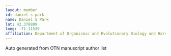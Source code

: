 ```yaml
---
layout: member
id: daniel-s-park
name: Daniel S Park
lat: 42.378889
long: -71.11539
affiliation: Department of Organismic and Evolutionary Biology and Harvard University Herbaria, Harvard University, Cambridge, Massachusetts, USA
---
```


Auto generated from OTN manuscript author list

